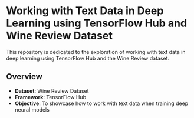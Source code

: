 # Working with Text Data in Deep Learning using TensorFlow Hub and Wine Review Dataset

This repository is dedicated to the exploration of working with text data in deep learning using TensorFlow Hub and the Wine Review dataset.

## Overview

- **Dataset**: Wine Review Dataset
- **Framework**: TensorFlow Hub
- **Objective**: To showcase how to work with text data when training deep neural models
